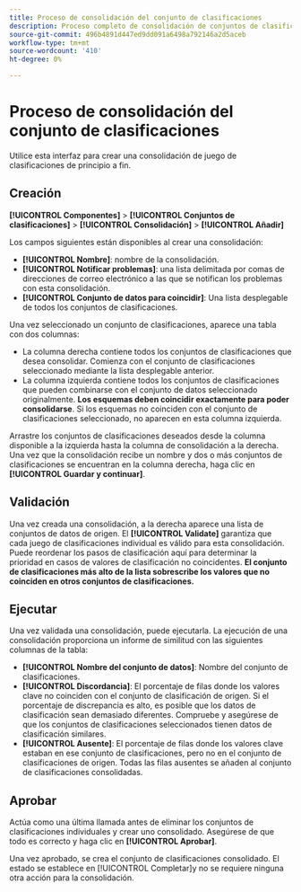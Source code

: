 ```yaml
---
title: Proceso de consolidación del conjunto de clasificaciones
description: Proceso completo de consolidación de conjuntos de clasificaciones.
source-git-commit: 496b4891d447ed9dd091a6498a792146a2d5aceb
workflow-type: tm+mt
source-wordcount: '410'
ht-degree: 0%

---
```


# Proceso de consolidación del conjunto de clasificaciones

Utilice esta interfaz para crear una consolidación de juego de clasificaciones de principio a fin.

## Creación

**[!UICONTROL Componentes]** > **[!UICONTROL Conjuntos de clasificaciones]** > **[!UICONTROL Consolidación]** > **[!UICONTROL Añadir]**

Los campos siguientes están disponibles al crear una consolidación:

* **[!UICONTROL Nombre]**: nombre de la consolidación.
* **[!UICONTROL Notificar problemas]**: una lista delimitada por comas de direcciones de correo electrónico a las que se notifican los problemas con esta consolidación.
* **[!UICONTROL Conjunto de datos para coincidir]**: Una lista desplegable de todos los conjuntos de clasificaciones.

Una vez seleccionado un conjunto de clasificaciones, aparece una tabla con dos columnas:

* La columna derecha contiene todos los conjuntos de clasificaciones que desea consolidar. Comienza con el conjunto de clasificaciones seleccionado mediante la lista desplegable anterior.
* La columna izquierda contiene todos los conjuntos de clasificaciones que pueden combinarse con el conjunto de datos seleccionado originalmente. **Los esquemas deben coincidir exactamente para poder consolidarse**. Si los esquemas no coinciden con el conjunto de clasificaciones seleccionado, no aparecen en esta columna izquierda.

Arrastre los conjuntos de clasificaciones deseados desde la columna disponible a la izquierda hasta la columna de consolidación a la derecha. Una vez que la consolidación recibe un nombre y dos o más conjuntos de clasificaciones se encuentran en la columna derecha, haga clic en **[!UICONTROL Guardar y continuar]**.

## Validación

Una vez creada una consolidación, a la derecha aparece una lista de conjuntos de datos de origen. El **[!UICONTROL Validate]** garantiza que cada juego de clasificaciones individual es válido para esta consolidación. Puede reordenar los pasos de clasificación aquí para determinar la prioridad en casos de valores de clasificación no coincidentes. **El conjunto de clasificaciones más alto de la lista sobrescribe los valores que no coinciden en otros conjuntos de clasificaciones.**

## Ejecutar

Una vez validada una consolidación, puede ejecutarla. La ejecución de una consolidación proporciona un informe de similitud con las siguientes columnas de la tabla:

* **[!UICONTROL Nombre del conjunto de datos]**: Nombre del conjunto de clasificaciones.
* **[!UICONTROL Discordancia]**: El porcentaje de filas donde los valores clave no coinciden con el conjunto de clasificación de origen. Si el porcentaje de discrepancia es alto, es posible que los datos de clasificación sean demasiado diferentes. Compruebe y asegúrese de que los conjuntos de clasificaciones seleccionados tienen datos de clasificación similares.
* **[!UICONTROL Ausente]**: El porcentaje de filas donde los valores clave estaban en ese conjunto de clasificaciones, pero no en el conjunto de clasificaciones de origen. Todas las filas ausentes se añaden al conjunto de clasificaciones consolidadas.

## Aprobar

Actúa como una última llamada antes de eliminar los conjuntos de clasificaciones individuales y crear uno consolidado. Asegúrese de que todo es correcto y haga clic en **[!UICONTROL Aprobar]**.

Una vez aprobado, se crea el conjunto de clasificaciones consolidado. El estado se establece en [!UICONTROL Completar]y no se requiere ninguna otra acción para la consolidación.
